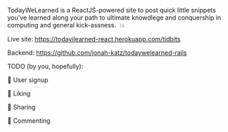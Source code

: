 TodayWeLearned is a ReactJS-powered site to post quick little snippets you've learned along your path to ultimate knowdlege and conquership in computing and general kick-assness.  💥

Live site: https://todayilearned-react.herokuapp.com/tidbits

Backend: https://github.com/jonah-katz/todaywelearned-rails

TODO (by you, hopefully):

🚫  User signup

🚫  Liking

🚫  Sharing

🚫  Commenting


